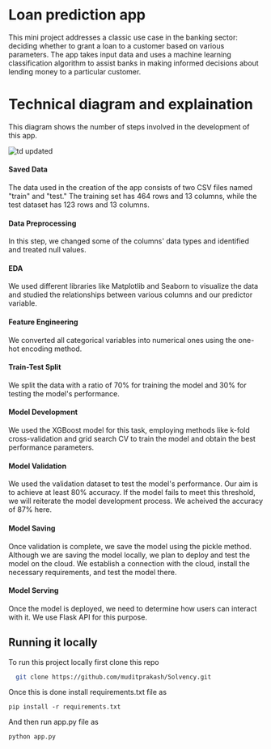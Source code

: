 
# Loan prediction app 

This mini project addresses a classic use case in the banking sector: deciding whether to grant a loan to a customer based on various parameters. The app takes input data and uses a machine learning classification algorithm to assist banks in making informed decisions about lending money to a particular customer.

# Technical diagram and explaination

This diagram shows the number of steps involved in the development of this app.

![td updated](https://github.com/muditprakash/loan-approval-prediction-app/assets/75181670/f40ebe58-b1cb-4b7c-9279-2e321f2864c2)

#### Saved Data

The data used in the creation of the app consists of two CSV files named "train" and "test." The training set has 464 rows and 13 columns, while the test dataset has 123 rows and 13 columns.

#### Data Preprocessing

In this step, we changed some of the columns' data types and identified and treated null values.

#### EDA

We used different libraries like Matplotlib and Seaborn to visualize the data and studied the relationships between various columns and our predictor variable.

#### Feature Engineering

We converted all categorical variables into numerical ones using the one-hot encoding method.

#### Train-Test Split

We split the data with a ratio of 70% for training the model and 30% for testing the model's performance.

#### Model Development

We used the XGBoost model for this task, employing methods like k-fold cross-validation and grid search CV to train the model and obtain the best performance parameters.

#### Model Validation

We used the validation dataset to test the model's performance. Our aim is to achieve at least 80% accuracy. If the model fails to meet this threshold, we will reiterate the model development process.
We acheived the accuracy of 87% here.

#### Model Saving

Once validation is complete, we save the model using the pickle method. Although we are saving the model locally, we plan to deploy and test the model on the cloud. We establish a connection with the cloud, install the necessary requirements, and test the model there.

#### Model Serving

Once the model is deployed, we need to determine how users can interact with it. We use Flask API for this purpose.

## Running it locally

To run this project locally first clone this repo

```bash
  git clone https://github.com/muditprakash/Solvency.git
```
Once this is done install requirements.txt file as 

```
pip install -r requirements.txt
```

And then run app.py file as 

```
python app.py
```



